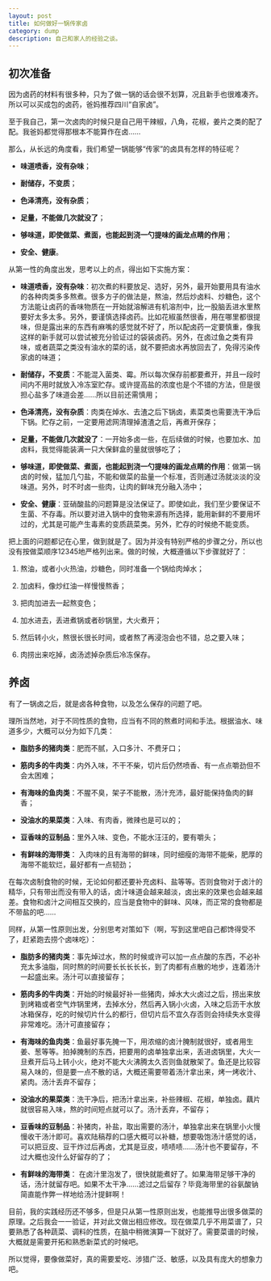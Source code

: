 ```yaml
---
layout: post
title: 如何做好一锅传家卤
category: dump
description: 自己和家人的经验之谈。
---
```

初次准备
-------------

因为卤药的材料有很多种，只为了做一锅的话会很不划算，况且新手也很难凑齐。所以可以买成包的卤药，爸妈推荐四川“自家卤”。

至于我自己，第一次卤肉的时候只是自己用干辣椒，八角，花椒，姜片之类的配了配。我爸妈都觉得那根本不能算作在卤……

那么，从长远的角度看，我们希望一锅能够“传家”的卤具有怎样的特征呢？

- **味道喷香，没有杂味**；

- **耐储存，不变质**；

- **色泽清亮，没有杂质**；

- **足量，不能做几次就没了**；

- **够味道，即使做菜、煮面，也能起到浇一勺提味的画龙点睛的作用**；

- **安全、健康**。

从第一性的角度出发，思考以上的点，得出如下实施方案：

- **味道喷香，没有杂味**：初次煮的料要放足、选好，另外，最开始要用具有油水的各种肉类多多熬煮。很多方子的做法是，熬油，然后炒卤料、炒糖色，这个方法能让卤药的香味物质在一开始就溶解进有机溶剂中，比一股脑丢进水里熬要好太多太多。另外，要谨慎选择卤药。比如花椒虽然很香，用在哪里都很提味，但是露出来的东西有麻嘴的感觉就不好了，所以配卤药一定要慎重，像我这样的新手就可以尝试被充分验证过的袋装卤药。另外，在卤过鱼之类有异味，或者蔬菜之类没有油水的菜的话，就不要把卤水再放回去了，免得污染传家卤的味道；

- **耐储存，不变质**：不能混入菌类、霉。所以每次保存前都要煮开，并且一段时间内不用时就放入冷冻室贮存。或许提高盐的浓度也是个不错的方法，但是很担心盐多了味道会差......所以目前还需慎用；

- **色泽清亮，没有杂质**：肉类在焯水、去渣之后下锅卤，素菜类也需要洗干净后下锅。贮存之前，一定要用滤网清理掉渣渣之后，再煮开保存；

- **足量，不能做几次就没了**：一开始多卤一些，在后续做的时候，也要加水、加卤料，我觉得能装满一只大保鲜盒的量就很够吃了；

- **够味道，即使做菜、煮面，也能起到浇一勺提味的画龙点睛的作用**：做第一锅卤的时候，猛加几勺盐，不能和做菜的盐量一个标准，否则通过汤就淡淡的没味道。另外，时不时卤一些肉，让肉的鲜味充分融入汤中；

- **安全、健康**：亚硝酸盐的问题算是没法保证了。即使如此，我们至少要保证不生菌、不存毒。所以要对进入锅中的食物来源有所选择，能用新鲜的不要用坏过的，尤其是可能产生毒素的变质蔬菜类。另外，贮存的时候绝不能变质。

把上面的问题都记在心里，做到就是了。因为并没有特别严格的步骤之分，所以也没有按做菜顺序12345地严格列出来。做的时候，大概遵循以下步骤就好了：

1. 熬油，或者小火热油，炒糖色，同时准备一个锅给肉焯水；

2. 加卤料，像炒红油一样慢慢熬香；

3. 把肉加进去一起熬变色；

4. 加水进去，丢进煮锅或者砂锅里，大火煮开；

5. 然后转小火，熬很长很长时间，或者熬了再浸泡会也不错，总之要入味；

6. 肉捞出来吃掉，卤汤滤掉杂质后冷冻保存。

养卤
-------------

有了一锅卤之后，就是卤各种食物，以及怎么保存的问题了吧。

理所当然地，对于不同性质的食物，应当有不同的熬煮时间和手法。根据油水、味道多少，大概可以分为如下几类：

- **脂肪多的猪肉类**：肥而不腻，入口多汁、不费牙口；

- **筋肉多的牛肉类**：内外入味，不干不柴，切片后仍然喷香、有一点点嚼劲但不会太困难；

- **有海味的鱼肉类**：不腥不臭，架子不能散，汤汁充沛，最好能保持鱼肉的鲜香；

- **没油水的果菜类**：入味、有肉香，微辣也是可以的；

- **豆香味的豆制品**：里外入味、变色，不能水汪汪的，要有嚼头；

- **有鲜味的海带类**： 入肉味的且有海带的鲜味，同时细瘦的海带不能柴，肥厚的海带不能软烂，最好都有一点韧劲；

在每次卤制食物的时候，无论如何都还要补充卤料、盐等等。否则食物对于卤汁的精华，只有带出而没有带入的话，卤汁味道会越来越淡，卤出来的效果也会越来越差。食物和卤汁之间相互交换的，应当是食物中的鲜味、风味，而正常的食物都是不带盐的吧……

同样，从第一性原则出发，分别思考对策如下（啊，写到这里吧自己都馋得受不了，赶紧跑去捞个卤味吃）：

- **脂肪多的猪肉类**：事先焯过水，熬的时候或许可以加一点点酸的东西，不必补充太多油脂，同时熬的时间要长长长长长，到了肉都有点散的地步，连着汤汁一起盛出来。汤汁可以直接留存；

- **筋肉多的牛肉类**：开始的时候最好补一些猪肉，焯水大火卤过之后，捞出来放到烤箱或者空气炸锅里烤，去掉水分，然后再入锅小火卤，入味之后沥干水放冰箱保存，吃的时候切片什么的都行，但切片后不宜久存否则会持续失水变得非常难吃。汤汁可直接留存；

- **有海味的鱼肉类**：鱼最好事先腌一下，用浓缩的卤汁腌制就很好，或者用生姜、葱等等。拍掉腌制的东西，把要用的卤单独拿出来，丢进卤锅里，大火一旦煮开后马上转小火，绝对不能大火沸腾太久否则鱼就散架了。鱼还是比较容易入味的，但是要一点不散的话，大概还需要带着汤汁拿出来，烤一烤收汁、紧肉。汤汁丢弃不留存；

- **没油水的果菜类**：洗干净后，把汤汁拿出来，补些辣椒、花椒，单独卤。藕片就很容易入味，熬的时间短点就可以了。汤汁丢弃，不留存；

- **豆香味的豆制品**：补猪肉，补盐，取出需要的汤汁，单独拿出来在锅里小火慢慢收干汤汁即可。喜欢陆稿荐的口感大概可以补糖，想要吸饱汤汁感觉的话，可以把豆皮、豆干炸过后再卤，尤其是豆皮，啧啧啧……汤汁也不要留存，不过大概也没什么好留存的了；

- **有鲜味的海带类**： 在卤汁里泡发了，很快就能煮好了。如果海带足够干净的话，汤汁就留存吧。如果不太干净……滤过之后留存？毕竟海带里的谷氨酸钠简直能作弊一样地给汤汁提鲜啊！

目前，我的实践经历还不够多，但是只从第一性原则出发，也能推导出很多做菜的原理。之后我会一一验证，并对此文做出相应修改。现在做菜几乎不用菜谱了，只要熟悉了各种蔬菜、调料的性质，在脑中稍微演算一下就好了。需要菜谱的时候，大概就是需要开拓和熟悉新菜式的时候吧。

所以觉得，要像做菜好，真的需要爱吃、涉猎广泛、敏感，以及具有庞大的想象力吧。
